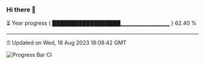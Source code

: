 ### Hi there 👋

⏳ Year progress { ██████████████████▁▁▁▁▁▁▁▁▁▁▁▁ } 62.40 %

---

⏰ Updated on Wed, 16 Aug 2023 18:08:42 GMT

![Progress Bar CI](https://github.com/Shyam-Makwana/GitHub-Actions-Demo/workflows/Progress%20Bar%20CI/badge.svg)
